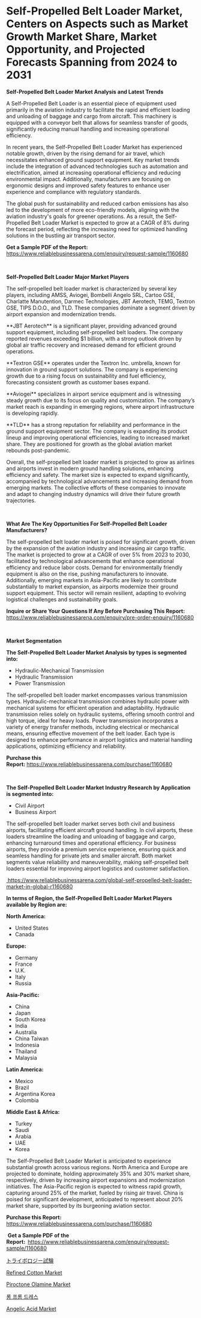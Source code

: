 <p><h1>Self-Propelled Belt Loader Market, Centers on Aspects such as Market Growth Market Share, Market Opportunity, and Projected Forecasts Spanning from 2024 to 2031</h1></p><p><strong>Self-Propelled Belt Loader Market Analysis and Latest Trends</strong></p>
<p><p>A Self-Propelled Belt Loader is an essential piece of equipment used primarily in the aviation industry to facilitate the rapid and efficient loading and unloading of baggage and cargo from aircraft. This machinery is equipped with a conveyor belt that allows for seamless transfer of goods, significantly reducing manual handling and increasing operational efficiency.</p><p>In recent years, the Self-Propelled Belt Loader Market has experienced notable growth, driven by the rising demand for air travel, which necessitates enhanced ground support equipment. Key market trends include the integration of advanced technologies such as automation and electrification, aimed at increasing operational efficiency and reducing environmental impact. Additionally, manufacturers are focusing on ergonomic designs and improved safety features to enhance user experience and compliance with regulatory standards.</p><p>The global push for sustainability and reduced carbon emissions has also led to the development of more eco-friendly models, aligning with the aviation industry's goals for greener operations. As a result, the Self-Propelled Belt Loader Market is expected to grow at a CAGR of 8% during the forecast period, reflecting the increasing need for optimized handling solutions in the bustling air transport sector.</p></p>
<p><strong>Get a Sample PDF of the Report:&nbsp;</strong> <a href="https://www.reliablebusinessarena.com/enquiry/request-sample/1160680">https://www.reliablebusinessarena.com/enquiry/request-sample/1160680</a></p>
<p>&nbsp;</p>
<p><strong>Self-Propelled Belt Loader Major Market Players</strong></p>
<p><p>The self-propelled belt loader market is characterized by several key players, including AMSS, Aviogei, Bombelli Angelo SRL, Cartoo GSE, Charlatte Manutention, Darmec Technologies, JBT Aerotech, TEMG, Textron GSE, TIPS D.O.O., and TLD. These companies dominate a segment driven by airport expansion and modernization trends.</p><p>**JBT Aerotech** is a significant player, providing advanced ground support equipment, including self-propelled belt loaders. The company reported revenues exceeding $1 billion, with a strong outlook driven by global air traffic recovery and increased demand for efficient ground operations.</p><p>**Textron GSE** operates under the Textron Inc. umbrella, known for innovation in ground support solutions. The company is experiencing growth due to a rising focus on sustainability and fuel efficiency, forecasting consistent growth as customer bases expand.</p><p>**Aviogei** specializes in airport service equipment and is witnessing steady growth due to its focus on quality and customization. The company’s market reach is expanding in emerging regions, where airport infrastructure is developing rapidly.</p><p>**TLD** has a strong reputation for reliability and performance in the ground support equipment sector. The company is expanding its product lineup and improving operational efficiencies, leading to increased market share. They are positioned for growth as the global aviation market rebounds post-pandemic.</p><p>Overall, the self-propelled belt loader market is projected to grow as airlines and airports invest in modern ground handling solutions, enhancing efficiency and safety. The market size is expected to expand significantly, accompanied by technological advancements and increasing demand from emerging markets. The collective efforts of these companies to innovate and adapt to changing industry dynamics will drive their future growth trajectories.</p></p>
<p>&nbsp;</p>
<p><strong>What Are The Key Opportunities For Self-Propelled Belt Loader Manufacturers?</strong></p>
<p><p>The self-propelled belt loader market is poised for significant growth, driven by the expansion of the aviation industry and increasing air cargo traffic. The market is projected to grow at a CAGR of over 5% from 2023 to 2030, facilitated by technological advancements that enhance operational efficiency and reduce labor costs. Demand for environmentally friendly equipment is also on the rise, pushing manufacturers to innovate. Additionally, emerging markets in Asia-Pacific are likely to contribute substantially to market expansion, as airports modernize their ground support equipment. This sector will remain resilient, adapting to evolving logistical challenges and sustainability goals.</p></p>
<p><strong>Inquire or Share Your Questions If Any Before Purchasing This Report:</strong> <a href="https://www.reliablebusinessarena.com/enquiry/pre-order-enquiry/1160680">https://www.reliablebusinessarena.com/enquiry/pre-order-enquiry/1160680</a></p>
<p>&nbsp;</p>
<p><strong>Market Segmentation</strong></p>
<p><strong>The Self-Propelled Belt Loader Market Analysis by types is segmented into:</strong></p>
<p><ul><li>Hydraulic-Mechanical Transmission</li><li>Hydraulic Transmission</li><li>Power Transmission</li></ul></p>
<p><p>The self-propelled belt loader market encompasses various transmission types. Hydraulic-mechanical transmission combines hydraulic power with mechanical systems for efficient operation and adaptability. Hydraulic transmission relies solely on hydraulic systems, offering smooth control and high torque, ideal for heavy loads. Power transmission incorporates a variety of energy transfer methods, including electrical or mechanical means, ensuring effective movement of the belt loader. Each type is designed to enhance performance in airport logistics and material handling applications, optimizing efficiency and reliability.</p></p>
<p><strong>Purchase this Report:&nbsp;</strong><a href="https://www.reliablebusinessarena.com/purchase/1160680">https://www.reliablebusinessarena.com/purchase/1160680</a></p>
<p>&nbsp;</p>
<p><strong>The Self-Propelled Belt Loader Market Industry Research by Application is segmented into:</strong></p>
<p><ul><li>Civil Airport</li><li>Business Airport</li></ul></p>
<p><p>The self-propelled belt loader market serves both civil and business airports, facilitating efficient aircraft ground handling. In civil airports, these loaders streamline the loading and unloading of baggage and cargo, enhancing turnaround times and operational efficiency. For business airports, they provide a premium service experience, ensuring quick and seamless handling for private jets and smaller aircraft. Both market segments value reliability and maneuverability, making self-propelled belt loaders essential for improving airport logistics and customer satisfaction.</p></p>
<p><a href="https://www.reliablebusinessarena.com/global-self-propelled-belt-loader-market-in-global-r1160680">&nbsp;https://www.reliablebusinessarena.com/global-self-propelled-belt-loader-market-in-global-r1160680</a></p>
<p><strong>In terms of Region, the Self-Propelled Belt Loader Market Players available by Region are:</strong></p>
<p>
    <p> <strong> North America: </strong>
        <ul>
            <li>United States</li>
            <li>Canada</li>
        </ul>
        </p> 
    <p> <strong> Europe: </strong>
        <ul>
            <li>Germany</li>
            <li>France</li>
            <li>U.K.</li>
            <li>Italy</li>
            <li>Russia</li>
        </ul>
        </p> 
    <p> <strong> Asia-Pacific: </strong>
        <ul>
            <li>China</li>
            <li>Japan</li>
            <li>South Korea</li>
            <li>India</li>
            <li>Australia</li>
            <li>China Taiwan</li>
            <li>Indonesia</li>
            <li>Thailand</li>
            <li>Malaysia</li>
        </ul>
        </p> 
    <p> <strong> Latin America: </strong>
        <ul>
            <li>Mexico</li>
            <li>Brazil</li>
            <li>Argentina Korea</li>
            <li>Colombia</li>
        </ul>
        </p> 
    <p> <strong> Middle East & Africa: </strong>
        <ul>
            <li>Turkey</li>
            <li>Saudi</li>
            <li>Arabia</li>
            <li>UAE</li>
            <li>Korea</li>
        </ul>
    </p>
    </p>
<p><p>The Self-Propelled Belt Loader Market is anticipated to experience substantial growth across various regions. North America and Europe are projected to dominate, holding approximately 35% and 30% market share, respectively, driven by increasing airport expansions and modernization initiatives. The Asia-Pacific region is expected to witness rapid growth, capturing around 25% of the market, fueled by rising air travel. China is poised for significant development, anticipated to represent about 20% market share, supported by its burgeoning aviation sector.</p></p>
<p><strong>Purchase this Report: </strong><a href="https://www.reliablebusinessarena.com/purchase/1160680">https://www.reliablebusinessarena.com/purchase/1160680</a></p>
<p>&nbsp;<strong>Get a Sample PDF of the Report:&nbsp;&nbsp;</strong><a href="https://www.reliablebusinessarena.com/enquiry/request-sample/1160680">https://www.reliablebusinessarena.com/enquiry/request-sample/1160680</a></p>
<p><strong></strong></p>
<p><p><a href="https://medium.com/@oswaldheman9gu/tribology-testing-market-%E3%81%AF-%E3%82%B3%E3%82%B9%E3%83%88%E7%AE%A1%E7%90%86%E3%81%A8%E5%8A%B9%E7%8E%87%E5%90%91%E4%B8%8A%E3%82%92%E5%84%AA%E5%85%88%E3%81%97%E3%81%BE%E3%81%99-%E3%81%95%E3%82%89%E3%81%AB-%E5%A0%B1%E5%91%8A%E6%9B%B8%E3%81%AF%E5%B8%82%E5%A0%B4%E3%81%AE%E9%9C%80%E8%A6%81%E9%9D%A2%E3%81%A8%E4%BE%9B%E7%B5%A6%E9%9D%A2%E3%81%AE%E4%B8%A1%E6%96%B9%E3%82%92%E3%82%AB%E3%83%90%E3%83%BC%E3%81%97%E3%81%A6%E3%81%84%E3%81%BE%E3%81%99-tribology-testing-%E5%B8%82%E5%A0%B4%E3%81%AF-d83af0b95cdf">トライボロジー試験</a></p><p><a href="https://www.linkedin.com/pulse/unveiling-market-trends-global-refined-cotton-growth-regional-dl5pf?trackingId=8bSeW%2BhbTT%2Bn9n1gCAUI%2FA%3D%3D">Refined Cotton Market</a></p><p><a href="https://www.linkedin.com/pulse/pioneering-growth-analyzing-global-piroctone-olamine-market-fuoef?trackingId=QiPkU%2FHuRG6%2F8ECVTm1s8Q%3D%3D">Piroctone Olamine Market</a></p><p><a href="https://medium.com/@royubowitzkt/%EB%A1%B1-%ED%94%84%EB%A1%9C%EB%AF%B8%EB%93%9C%EB%A0%88%EC%8A%A4-%EC%8B%9C%EC%9E%A5%EC%9D%98-%EC%83%88%EB%A1%9C%EC%9A%B4-%EC%8B%9C%EC%9E%A5-%EB%8F%99%ED%96%A5%EC%9D%80-%EB%AC%B4%EC%97%87%EC%9D%B8%EA%B0%80%EC%9A%94-6cb0faf0cd03">롱 프롬 드레스</a></p><p><a href="https://issuu.com/reportprime-2/docs/angelic-acid-market-size-2030.pptx_548b6c32fad11a">Angelic Acid Market</a></p></p>